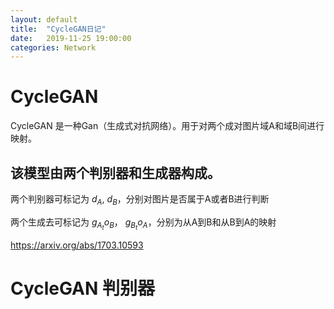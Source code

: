 ```yaml
---
layout: default
title:  "CycleGAN日记"
date:   2019-11-25 19:00:00
categories: Network
---
```


# CycleGAN

CycleGAN 是一种Gan（生成式对抗网络）。用于对两个成对图片域A和域B间进行映射。

## 该模型由两个判别器和生成器构成。

两个判别器可标记为 $d_A$, $d_B$，分别对图片是否属于A或者B进行判断

两个生成去可标记为 $g_A_to_B$， $g_B_to_A$，分别为从A到B和从B到A的映射

https://arxiv.org/abs/1703.10593


# CycleGAN 判别器






